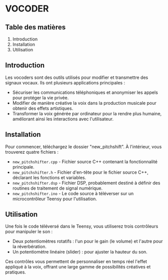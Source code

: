 # VOCODER

## Table des matières

1. Introduction
2. Installation
3. Utilisation

## Introduction

Les vocoders sont des outils utilisés pour modifier et transmettre des signaux vocaux. Ils ont plusieurs applications principales :
- Sécuriser les communications téléphoniques et anonymiser les appels pour protéger la vie privée.
- Modifier de manière créative la voix dans la production musicale pour obtenir des effets artistiques.
- Transformer la voix générée par ordinateur pour la rendre plus humaine, améliorant ainsi les interactions avec l'utilisateur.

## Installation

Pour commencer, téléchargez le dossier "new_pitchshift". À l'intérieur, vous trouverez quatre fichiers :
- `new_pitchshifter.cpp` - Fichier source C++ contenant la fonctionnalité principale.
- `new_pitchshifter.h` - Fichier d'en-tête pour le fichier source C++, déclarant les fonctions et variables.
- `new_pitchshifter.dsp` - Fichier DSP, probablement destiné à définir des routines de traitement de signal numérique.
- `new_pitchshifter.ino` - Le code source à téléverser sur un microcontrôleur Teensy pour l'utilisation.

## Utilisation

Une fois le code téléversé dans le Teensy, vous utiliserez trois contrôleurs pour manipuler le son :
- Deux potentiomètres rotatifs : l'un pour le gain (le volume) et l'autre pour la réverbération.
- Un potentiomètre linéaire (slider) : pour ajuster la hauteur du son.

Ces contrôles vous permettent de personnaliser en temps réel l'effet appliqué à la voix, offrant une large gamme de possibilités créatives et pratiques.
